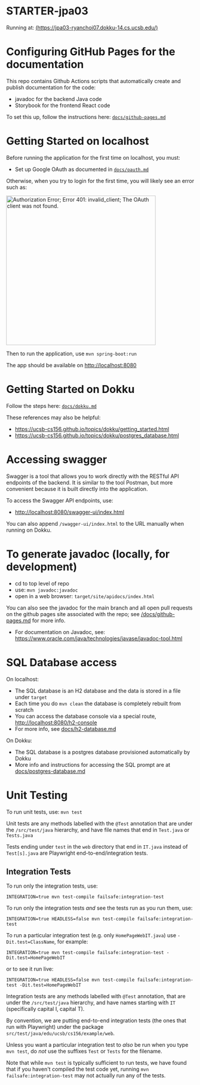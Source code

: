 # STARTER-jpa03


Running at: [(https://jpa03-ryanchoi07.dokku-14.cs.ucsb.edu/)](https://jpa03-ryanchoi07.dokku-14.cs.ucsb.edu/)

# Configuring GitHub Pages for the documentation

This repo contains Github Actions scripts that automatically create and publish documentation for the code:
* javadoc for the backend Java code
* Storybook for the frontend React code

To set this up, follow the instructions here: [`docs/github-pages.md`](docs/github-pages.md)

# Getting Started on localhost

Before running the application for the first time on localhost, you must: 

* Set up Google OAuth as documented in [`docs/oauth.md`](docs/oauth.md) 

Otherwise, when you try to login for the first time, you 
will likely see an error such as:

<img src="https://user-images.githubusercontent.com/1119017/149858436-c9baa238-a4f7-4c52-b995-0ed8bee97487.png" alt="Authorization Error; Error 401: invalid_client; The OAuth client was not found." width="400"/>

Then to run the application, use `mvn spring-boot:run`

The app should be available on <http://localhost:8080>
  
# Getting Started on Dokku

Follow the steps here: [`docs/dokku.md`](docs/dokku.md) 

These references may also be helpful:
  * <https://ucsb-cs156.github.io/topics/dokku/getting_started.html>
  * <https://ucsb-cs156.github.io/topics/dokku/postgres_database.html>

# Accessing swagger

Swagger is a tool that allows you to work directly with the RESTful API endpoints of the backend.
It is similar to the tool Postman, but more convenient because it is built directly into the application.

To access the Swagger API endpoints, use:

* <http://localhost:8080/swagger-ui/index.html>

You can also append `/swagger-ui/index.html` to the URL manually when running on Dokku.


# To generate javadoc (locally, for development)

* cd to top level of repo
* use: `mvn javadoc:javadoc`
* open in a web browser: `target/site/apidocs/index.html`

You can also see the javadoc for the main branch and all open pull requests on the 
github pages site associated with the repo; see [/docs/github-pages.md](/docs/github-pages.md) for more info.

* For documentation on Javadoc, see: <https://www.oracle.com/java/technologies/javase/javadoc-tool.html>

# SQL Database access

On localhost:
* The SQL database is an H2 database and the data is stored in a file under `target`
* Each time you do `mvn clean` the database is completely rebuilt from scratch
* You can access the database console via a special route, <http://localhost:8080/h2-console>
* For more info, see [docs/h2-database.md](/docs/h2-database.md)

On Dokku:
* The SQL database is a postgres database provisioned automatically by Dokku
* More info and instructions for accessing the SQL prompt are at [docs/postgres-database.md](/docs/postgres-database.md)

# Unit Testing

To run unit tests, use: `mvn test`

Unit tests are any methods labelled with the `@Test` annotation that are under the `/src/test/java` hierarchy, and have file names that end in `Test.java` or `Tests.java`

Tests ending under `test` in the `web` directory that end in `IT.java` instead of `Test[s].java` are Playwright end-to-end/integration tests.

## Integration Tests

To run only the integration tests, use:
```
INTEGRATION=true mvn test-compile failsafe:integration-test
```

To run only the integration tests *and* see the tests run as you run them,
use:

```
INTEGRATION=true HEADLESS=false mvn test-compile failsafe:integration-test
```

To run a particular integration test (e.g. only `HomePageWebIT.java`) use `-Dit.test=ClassName`, for example:

```
INTEGRATION=true mvn test-compile failsafe:integration-test -Dit.test=HomePageWebIT
```

or to see it run live:
```
INTEGRATION=true HEADLESS=false mvn test-compile failsafe:integration-test -Dit.test=HomePageWebIT
```

Integration tests are any methods labelled with `@Test` annotation, that are under the `/src/test/java` hierarchy, and have names starting with `IT` (specifically capital I, capital T).

By convention, we are putting end-to-end integration tests (the ones that run with Playwright) under the package `src/test/java/edu/ucsb/cs156/example/web`.

Unless you want a particular integration test to *also* be run when you type `mvn test`, do *not* use the suffixes `Test` or `Tests` for the filename.

Note that while `mvn test` is typically sufficient to run tests, we have found that if you haven't compiled the test code yet, running `mvn failsafe:integration-test` may not actually run any of the tests.
